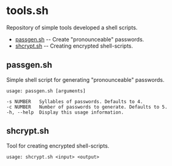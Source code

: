 # tools.sh

Repository of simple tools developed a shell scripts.

* [passgen.sh](#passgensh) -- Create "pronounceable" passwords.
* [shcrypt.sh](#shcryptsh) -- Creating encrypted shell-scripts.

## passgen.sh

Simple shell script for generating "pronounceable" passwords.

    usage: passgen.sh [arguments]

    -s NUMBER   Syllables of passwords. Defaults to 4.
    -c NUMBER   Number of passwords to generate. Defaults to 5.
    -h, --help  Display this usage information.

## shcrypt.sh

Tool for creating encrypted shell-scripts.

    usage: shcrypt.sh <input> <output>

